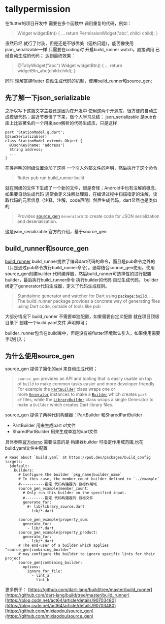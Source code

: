 # tallypermission
在flutter的项目开发中 需要在多个函数中 调用重复的代码，例如：

> Widget widgetBtn() {
...
 return PermissionWidget('abc', child: child);
}

虽然已经 就行了封装，但是还是不够优美（逼格问题），能否像使用json_serializable一样 只需要在coding时 开启build_runner watch，直接调用 已经自动生成的代码；
达到最终效果：

> @TallyWidget("abc")
Widget widgetBtn() {
...
return widgetBtn_abc(child:child);
}

同时 理解掌握flutter 自动生成代码的机制，使用build_runner和source_gen;

## 先了解一下json_serializable
之所以写下这篇文字主要还是因为在开发中 使用这两个开源库，很方便的自动生成模版代码；最近节奏慢了下来，做个人学习总结；
json_serializable 是pub仓库上比较著名的一个用来json解析的代码生成库，只是这样
```
part 'StationModel.g.dart';
@JsonSerializable()
class StationModel extends Object {
  @JsonKey(name: 'address')
  String address;
  ...
}
```
在类声明的同级位置添加了这样 一个引入外部文件的声明，然后执行了这个命令
> flutter pub run build_runner build

就在同级的文件下生成了一个新的文件，很是奇怪；Android中也有注解的概念，如果要自动生成代码 通常会定义注解处理器，在编译过程中扫描指定的注解，读取代码的元素信息（注释，注解，code声明）然后生成代码，dart显然也是类似的
> Provides [source_gen](https://pub.dev/packages/source_gen) `Generator`s to create code for JSON serialization and deserialization.

这是json_serializable 官方的介绍，基于source_gen

## build_runner和source_gen
[build_runner](https://github.com/dart-lang/build/tree/master/build_runner)  build_runner提供了编译dart代码的命令，而且是pub命令之外的（只是通过pub命令执行build_runner命令）。通常结合source_gen使用，使用source_gen创建builder 代码编译器，然后build_runner可选择性的进行配置builder，最后执行build_runner命令 执行builder的代码 自动生成代码。
builder绑定了gennerator代码生成器，定义了代码生成规则。

> Standalone generator and watcher for Dart using [`package:build`](https://pub.dev/packages/build).
...
The build_runner package provides a concrete way of generating files using Dart code, outside of tools like pub

大部分情况下 build_runner 不需要单独配置，如果需要自定义配置 就在项目顶级目录下 创建一个build.yaml文件 声明即可；

builder_runner包含在build库中，但是没有被flutter环境默认引入，如果使用需要手动引入；


## 为什么使用source_gen
source_gen 提供了简化的api 来自动生成代码；
 >`source_gen` provides an API and tooling that is easily usable on top of `build` to make common tasks easier and more developer friendly. For example the [`PartBuilder`](https://pub.dev/documentation/source_gen/latest/source_gen/PartBuilder-class.html) class wraps one or more [`Generator`](https://pub.dev/documentation/source_gen/latest/source_gen/Generator-class.html) instances to make a [`Builder`](https://pub.dev/documentation/build/latest/build/Builder-class.html) which creates `part of` files, while the [`LibraryBuilder`](https://pub.dev/documentation/source_gen/latest/source_gen/LibraryBuilder-class.html) class wraps a single Generator to make a `Builder` which creates Dart library files.

source_gen 提供了两种代码构建器：PartBuilder 和SharedPartBuilder
- PartBuilder 用来生成part of文件
- SharedPartBuilder 用来生成单独的dart文件

具体参照[官方demo](https://github.com/dart-lang/source_gen)
需要注意的是 构建器builder 可指定作用域范围,也在build.yaml文件中配置
```
# Read about `build.yaml` at https://pub.dev/packages/build_config
targets:
  $default:
    builders:
      # Configure the builder `pkg_name|builder_name`
      # In this case, the member_count builder defined in `../example`
      #-----------指定 代码构建器的 目标作用域
      source_gen_example|member_count:
        # Only run this builder on the specified input.
        #---------指定 代码构建器的 目标文件
        generate_for:
          #- lib/library_source.dart
          - lib/*.dart

      source_gen_example|property_sum:
        generate_for:
          - lib/*.dart
      source_gen_example|property_product:
        generate_for:
          - lib/*.dart
      # The end-user of a builder which applies "source_gen|combining_builder"
      # may configure the builder to ignore specific lints for their project
      source_gen|combining_builder:
        options:
          ignore_for_file:
            - lint_a
            - lint_b
```


更多例子：
[https://github.com/dart-lang/build/tree/master/build_runner](https://github.com/dart-lang/build/tree/master/build_runner)
[https://blog.csdn.net/act64/article/details/90703480](https://blog.csdn.net/act64/article/details/90703480)
[https://github.com/mixiaodou/source_gen](https://github.com/mixiaodou/source_gen)
